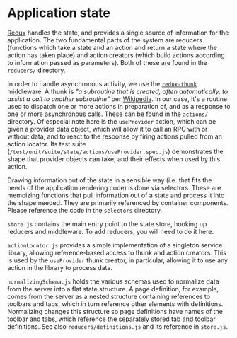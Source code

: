 # Application state

[Redux](http://redux.js.org/) handles the state, and provides a single source of information for the application. The two fundamental parts of the system are reducers (functions which take a state and an action and return a state where the action has taken place) and action creators (which build actions according to information passed as parameters). Both of these are found in the `reducers/` directory.

In order to handle asynchronous activity, we use the [`redux-thunk`](https://github.com/gaearon/redux-thunk) middleware. A thunk is _"a subroutine that is created, often automatically, to assist a call to another subroutine"_ per [Wikipedia](https://en.wikipedia.org/wiki/Thunk). In our case, it's a routine used to dispatch one or more actions in preparation of, and as a response to one or more asynchronous calls. These can be found in the `actions/` directory. Of especial note here is the `useProvider` action, which can be given a provider data object, which will allow it to call an RPC with or without data, and to react to the response by firing actions pulled from an action locator. Its test suite (`/test/unit/suite/state/actions/useProvider.spec.js`) demonstrates the shape that provider objects can take, and their effects when used by this action.

Drawing information out of the state in a sensible way (i.e. that fits the needs of the application rendering code) is done via selectors. These are memoizing functions that pull information out of a state and process it into the shape needed. They are primarily referenced by container components. Please reference the code in the `selectors` directory.

`store.js` contains the main entry point to the state store, hooking up reducers and middleware. To add reducers, you will need to do it here.

`actionLocator.js` provides a simple implementation of a singleton service library, allowing reference-based access to thunk and action creators. This is used by the `useProvider` thunk creator, in particular, allowing it to use any action in the library to process data.

`normalizingSchema.js` holds the various schemas used to normalize data from the server into a flat state structure. A page definition, for example, comes from the server as a nested structure containing references to toolbars and tabs, which in turn reference other elements with definitions. Normalizing changes this structure so page definitions have names of the toolbar and tabs, which reference the separately stored tab and toolbar definitions. See also `reducers/definitions.js` and its reference in `store.js`.
